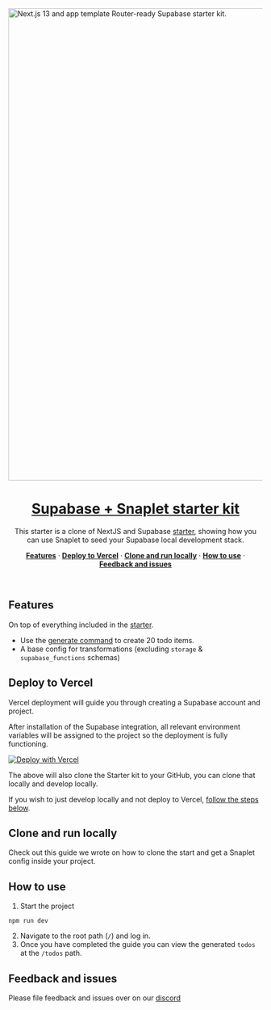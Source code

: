 <a href="https://www.snaplet.dev/">
  <img width="935" alt="Next.js 13 and app template Router-ready Supabase starter kit." src="https://github.com/khaya-zulu/supabase-snaplet-starter/assets/39437696/5740061e-c3f5-42f4-968a-f49e3a45663b">
  <h1 align="center">Supabase + Snaplet starter kit</h1>
</a>

<p align="center">
  This starter is a clone of NextJS and Supabase <a href="https://vercel.com/templates/next.js/supabase">starter</a>, showing how you can use Snaplet to seed your Supabase local development stack.
</p>

<p align="center">
  <a href="#features"><strong>Features</strong></a> ·
  <a href="#deploy-to-vercel"><strong>Deploy to Vercel</strong></a> ·
  <a href="#clone-and-run-locally"><strong>Clone and run locally</strong></a> ·
  <a href="#how-to-use"><strong>How to use</strong></a> ·
  <a href="#feedback-and-issues"><strong>Feedback and issues</strong></a>
</p>
<br/>

## Features

On top of everything included in the [starter](https://vercel.com/templates/next.js/supabase).

- Use the [generate command](https://docs.snaplet.dev/references/data-operations/generate/) to create 20 todo items.
- A base config for transformations (excluding `storage` & `supabase_functions` schemas)

## Deploy to Vercel

Vercel deployment will guide you through creating a Supabase account and project.

After installation of the Supabase integration, all relevant environment variables will be assigned to the project so the deployment is fully functioning.

[![Deploy with Vercel](https://vercel.com/button)](https://vercel.com/new/clone?repository-url=https%3A%2F%2Fgithub.com%2Fvercel%2Fnext.js%2Ftree%2Fcanary%2Fexamples%2Fwith-supabase&project-name=nextjs-with-supabase&repository-name=nextjs-with-supabase&demo-title=nextjs-with-supabase&demo-description=This%20starter%20configures%20Supabase%20Auth%20to%20use%20cookies%2C%20making%20the%20user's%20session%20available%20throughout%20the%20entire%20Next.js%20app%20-%20Client%20Components%2C%20Server%20Components%2C%20Route%20Handlers%2C%20Server%20Actions%20and%20Middleware.&demo-url=https%3A%2F%2Fdemo-nextjs-with-supabase.vercel.app%2F&external-id=https%3A%2F%2Fgithub.com%2Fvercel%2Fnext.js%2Ftree%2Fcanary%2Fexamples%2Fwith-supabase&demo-image=https%3A%2F%2Fdemo-nextjs-with-supabase.vercel.app%2Fopengraph-image.png&integration-ids=oac_VqOgBHqhEoFTPzGkPd7L0iH6)

The above will also clone the Starter kit to your GitHub, you can clone that locally and develop locally.

If you wish to just develop locally and not deploy to Vercel, [follow the steps below](#how-to-use).

## Clone and run locally

Check out this guide we wrote on how to clone the start and get a Snaplet config inside your project.

## How to use

1. Start the project

```
npm run dev
```

2. Navigate to the root path (`/`) and log in.
3. Once you have completed the guide you can view the generated `todos` at the `/todos` path.

## Feedback and issues

Please file feedback and issues over on our [discord](https://app.snaplet.dev/chat)

